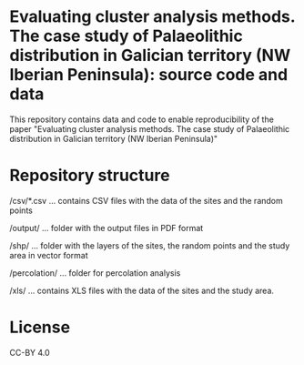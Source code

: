 # Evaluating cluster analysis methods. The case study of Palaeolithic distribution in Galician territory (NW Iberian Peninsula): source code and data
This repository contains data and code to enable reproducibility of the paper "Evaluating cluster analysis methods. The case study of Palaeolithic distribution in Galician territory (NW Iberian Peninsula)"

# Repository structure
/csv/*.csv ... contains CSV files with the data of the sites and the random points

/output/ ... folder with the output files in PDF format

/shp/ ... folder with the layers of the sites, the random points and the study area in vector format

/percolation/ ... folder for percolation analysis

/xls/ ... contains XLS files with the data of the sites and the study area.

# License
CC-BY 4.0

